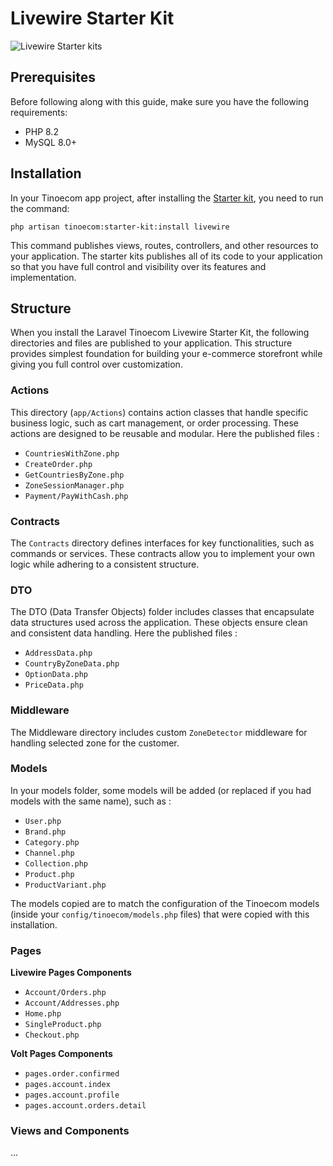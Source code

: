 # Livewire Starter Kit

<img src="/screenshots/{{version}}/livewire-starterkit.png" class="simple-screenshoot" alt="Livewire Starter kits">

## Prerequisites

Before following along with this guide, make sure you have the following requirements:

- PHP 8.2
- MySQL 8.0+

## Installation

In your Tinoecom app project, after installing the [Starter kit](/docs/starter-kits#installation), you need to run the command:

```shell
php artisan tinoecom:starter-kit:install livewire
```

This command publishes views, routes, controllers, and other resources to your application. The starter kits publishes all of its code to your 
application so that you have full control and visibility over its features and implementation.

## Structure

When you install the Laravel Tinoecom Livewire Starter Kit, the following directories and files are published to your application. 
This structure provides simplest foundation for building your e-commerce storefront while giving you full control over customization.

### Actions

This directory (`app/Actions`) contains action classes that handle specific business logic, such as cart management, or order processing. 
These actions are designed to be reusable and modular. Here the published files :

- `CountriesWithZone.php`
- `CreateOrder.php`
- `GetCountriesByZone.php`
- `ZoneSessionManager.php`
- `Payment/PayWithCash.php`

### Contracts

The `Contracts` directory defines interfaces for key functionalities, such as commands or services. These contracts allow you to implement your own logic while adhering to a consistent structure.

### DTO

The DTO (Data Transfer Objects) folder includes classes that encapsulate data structures used across the application. 
These objects ensure clean and consistent data handling. Here the published files :

- `AddressData.php`
- `CountryByZoneData.php`
- `OptionData.php`
- `PriceData.php`

### Middleware

The Middleware directory includes custom `ZoneDetector` middleware for handling selected zone for the customer.

### Models

In your models folder, some models will be added (or replaced if you had models with the same name), such as : 

- `User.php`
- `Brand.php`
- `Category.php`
- `Channel.php`
- `Collection.php`
- `Product.php`
- `ProductVariant.php`

The models copied are to match the configuration of the Tinoecom models (inside your `config/tinoecom/models.php` files) that were copied with this installation.

### Pages

**Livewire Pages Components**
- `Account/Orders.php`
- `Account/Addresses.php`
- `Home.php`
- `SingleProduct.php`
- `Checkout.php`

**Volt Pages Components**
- `pages.order.confirmed`
- `pages.account.index`
- `pages.account.profile`
- `pages.account.orders.detail`

### Views and Components

...
